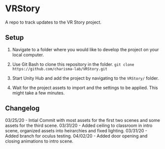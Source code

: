 # VRStory

A repo to track updates to the VR Story project.


## Setup
1. Navigate to a folder where you would like to develop the project on your local computer.

2. Use Git Bash to clone this repository in the folder.
  ```git clone https://github.com/charisma-lab/VRStory.git```
  
3. Start Unity Hub and add the project by navigating to the `VRStory/` folder.

4. Wait for the project assets to import and the settings to be applied. This might take a few minutes.


## Changelog
03/25/20 - Intial Commit with most assets for the first two scenes and some assets for the third scene.
03/31/20 - Added ceiling to classroom in intro scene, organized assets into heirarchies and fixed lighting.
03/31/20 - Added branch for oculus testing.
04/02/20 - Added door opening and closing animations to intro scene.
